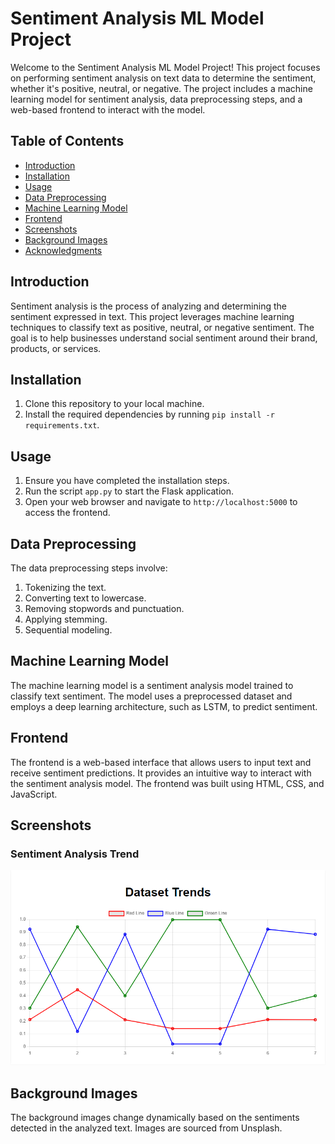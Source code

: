 # Sentiment Analysis ML Model Project

Welcome to the Sentiment Analysis ML Model Project! This project focuses on performing sentiment analysis on text data to determine the sentiment, whether it's positive, neutral, or negative. The project includes a machine learning model for sentiment analysis, data preprocessing steps, and a web-based frontend to interact with the model.

## Table of Contents
- [Introduction](#introduction)
- [Installation](#installation)
- [Usage](#usage)
- [Data Preprocessing](#data-preprocessing)
- [Machine Learning Model](#machine-learning-model)
- [Frontend](#frontend)
- [Screenshots](#screenshots)
- [Background Images](#background-images)
- [Acknowledgments](#acknowledgments)

## Introduction
Sentiment analysis is the process of analyzing and determining the sentiment expressed in text. This project leverages machine learning techniques to classify text as positive, neutral, or negative sentiment. The goal is to help businesses understand social sentiment around their brand, products, or services.

## Installation
1. Clone this repository to your local machine.
2. Install the required dependencies by running `pip install -r requirements.txt`.

## Usage
1. Ensure you have completed the installation steps.
2. Run the script `app.py` to start the Flask application.
3. Open your web browser and navigate to `http://localhost:5000` to access the frontend.

## Data Preprocessing
The data preprocessing steps involve:
1. Tokenizing the text.
2. Converting text to lowercase.
3. Removing stopwords and punctuation.
4. Applying stemming.
5. Sequential modeling.

## Machine Learning Model
The machine learning model is a sentiment analysis model trained to classify text sentiment. The model uses a preprocessed dataset and employs a deep learning architecture, such as LSTM, to predict sentiment.

## Frontend
The frontend is a web-based interface that allows users to input text and receive sentiment predictions. It provides an intuitive way to interact with the sentiment analysis model. The frontend was built using HTML, CSS, and JavaScript.

## Screenshots
### Sentiment Analysis Trend
![Positive](https://raw.githubusercontent.com/Raghavmantry/Sentiment-Analysis/main/static/analysis.png)

## Background Images
The background images change dynamically based on the sentiments detected in the analyzed text. Images are sourced from Unsplash.
